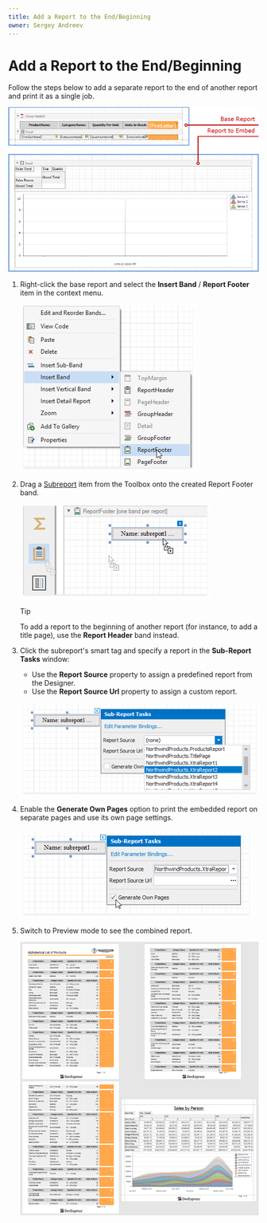 ```yaml
---
title: Add a Report to the End/Beginning
owner: Sergey Andreev
---
```


# Add a Report to the End/Beginning

Follow the steps below to add a separate report to the end of another report and print it as a single job.

![xtrareports-merge-endreport-layouts](../../../../images/eurd-merge-endreport-layouts.png)

1. Right-click the base report and select the **Insert Band** / **Report Footer** item in the context menu.

	![toolbox-drop-report-control-label](../../../../images/eurd-merge-add-report-footer.png)

1. Drag a [Subreport](../use-report-elements/use-basic-report-controls/subreport.md) item from the Toolbox onto the created Report Footer band.

	![toolbox-drop-report-control-label](../../../../images/eurd-merge-add-subreport-2.png)

    > [!Tip]
    > To add a report to the beginning of another report (for instance, to add a title page), use the **Report Header** band instead.

1. Click the subreport's smart tag and specify a report in the **Sub-Report Tasks** window:

    * Use the **Report Source** property to assign a predefined report from the Designer.
    * Use the **Report Source Url** property to assign a custom report.

    ![xtrareports-add-subreport](../../../../images/eurd-merge-configure-subreport-2.png)

1. Enable the **Generate Own Pages** option to print the embedded report on separate pages and use its own page settings.

    ![xtrareports-subreport-enable-generateownpages](../../../../images/eurd-merge-enable-generateownpages-2.png)

1. Switch to Preview mode to see the combined report.

    ![title-report-page-result](../../../../images/eurd-merge-endreport-result.png)
